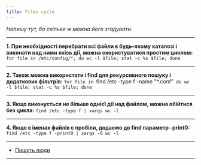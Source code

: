 ```yaml
---
title: Files cycle
---
```


_Напишу тут, бо скільки ж можна його згадувати._

-----

**1. При необхідності перебрати всі файли в будь-якому каталозі і виконати над ними якісь дії, можна скористуватися простим циклом:**
`for file in /etc/config/*; do wc -l $file; stat -c %s $file; done`

-----

**2. Також можна використати і find для рекурсивного пошуку і додаткових фільтрів:**
`for file in `find /etc -type f -name "*.conf"`
do
wc -l $file;
stat -c %s $file;
done`

-----

**3. Якщо виконується не більше однієї дії над файлом, можна обійтися без цикла:**
`find /etc -type f | xargs wc -l`

-----

**4. Якщо в іменах файлів є пробіли, додаємо до find параметр -print0:**
`find /etc -type f -print0 | xargs -0 wc -l`

-----
* <a href="http://tt.erinome.net/2013/03/468">Пишуть люди</a>
-----